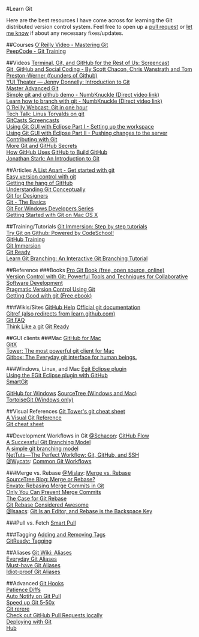 #Learn Git

Here are the best resources I have come across for learning the Git distributed version control system. Feel free to open up a [pull request](https://github.com/kevinsuttle/learn-git/pulls) or [let me know](https://github.com/kevinsuttle/learn-git/issues) if about any necessary fixes/updates.

##Courses
[O'Reilly Video - Mastering Git](http://oreilly.com/catalog/0636920017462/)  
[PeepCode - Git Training](http://peepcode.com/products/git)  

##Videos
[Terminal, Git, and GitHub for the Rest of Us: Screencast](http://net.tutsplus.com/videos/screencasts/terminal-git-and-github-for-the-rest-of-us-screencast/)  
[Git, GitHub and Social Coding - By Scott Chacon, Chris Wanstrath and Tom Preston-Werner (founders of Github)](http://developer.yahoo.com/yui/theater/video.php?v=prestonwerner-github)  
[YUI Theater — Jenny Donnelly: Introduction to Git](http://www.yuiblog.com/blog/2011/06/09/video-f2esummit2011-donnelly/)  
[Master Advanced Git](http://shop.oreilly.com/product/0636920024774.do?imm_mid=07dc31&cmp=em-orm-books-videos-dd-getgit-elist)  
[Simple git and github demo - NumbKnuckle (Direct video link)](http://hydrauliclabs.com/tutorials/git/GitDemo900x562.mov)  
[Learn how to branch with git - NumbKnuckle (Direct video link)](http://hydrauliclabs.com/tutorials/git/gitBranch.mov)  
[O'Reilly Webcast: Git in one hour](http://www.youtube.com/watch?v=OFkgSjRnay4)  
[Tech Talk: Linus Torvalds on git](http://youtube.com/watch?v=8dhZ9BXQgc4)  
[GitCasts Screencasts](http://gitcasts.com/)  
[Using Git GUI with Eclipse Part I - Setting up the workspace](http://www.youtube.com/watch?v=DcM1xOiaidk)  
[Using Git GUI with Eclipse Part II - Pushing changes to the server](http://www.youtube.com/watch?v=1OrPJClD92s)  
[Contributing with Git](http://www.youtube.com/watch?v=j45cs5_nY2k)  
[More Git and GitHub Secrets](http://zachholman.com/talk/more-git-and-github-secrets/)  
[How GitHub Uses GitHub to Build GitHub](http://www.youtube.com/watch?v=qyz3jkOBbQY&t=09m12s)  
[Jonathan Stark: An Introduction to Git](http://www.youtube.com/watch?&v=24NGu1vGBiw)  

##Articles
[A List Apart - Get started with git](http://www.alistapart.com/articles/get-started-with-git/)  
[Easy version control with git](http://net.tutsplus.com/tutorials/other/easy-version-control-with-git/)  
[Getting the hang of GitHub](http://net.tutsplus.com/tutorials/other/getting-the-hang-of-github/)  
[Understanding Git Conceptually](http://www.eecs.harvard.edu/~cduan/technical/git/)  
[Git for Designers](http://hoth.entp.com/output/git_for_designers.html)  
[Git - The Basics](http://excess.org/article/2008/07/ogre-git-tutorial/)  
[Git For Windows Developers Series](http://www.lostechies.com/blogs/jason_meridth/archive/2009/06/01/git-for-windows-developers-git-series-part-1.aspx)  
[Getting Started with Git on Mac OS X](http://shaun.boyblack.co.za/blog/2009/03/14/getting-started-with-git-on-mac-os-x/)  

##Training/Tutorials
[Git Immersion: Step by step tutorials](http://gitimmersion.com/)  
[Try Git on Github: Powered by CodeSchool!](http://try.github.com/)  
[GitHub Training](http://training.github.com/web/free-classes/)  
[Git Immersion](http://gitimmersion.com/index.html)  
[Git Ready](http://gitready.com/)  
[Learn Git Branching: An Interactive Git Branching Tutorial](http://pcottle.github.io/learnGitBranching/)  

##Reference
###Books
[Pro Git Book (free, open source, online)](http://progit.org/book/)  
[Version Control with Git: Powerful Tools and Techniques for Collaborative Software Development](http://amzn.to/bgOOnO)  
[Pragmatic Version Control Using Git](http://amzn.to/aMEJmL)  
[Getting Good with git (Free ebook)](http://net.tutsplus.com/freebies/books/getting-good-with-git-free-ebook/)  

###Wikis/Sites
[GitHub Help](https://help.github.com/)
[Official git documentation](http://git-scm.com/documentation)  
[Gitref (also redirects from learn.github.com)](http://gitref.org/)  
[Git FAQ](http://git.or.cz/gitwiki/GitFaq)  
[Think Like a git](http://think-like-a-git.net/) 
[Git Ready](http://www.gitready.com/)  

##GUI clients
###Mac
[GitHub for Mac](http://mac.github.com)  
[GitX](http://gitx.frim.nl/)  
[Tower: The most powerful git client for Mac](http://www.git-tower.com/)  
[Gitbox: The Everyday git interface for human beings.](http://gitbox.pierlis.com/)  

###Windows, Linux, and Mac
[Egit Eclipse plugin](http://www.eclipse.org/egit/)  
[Using the EGit Eclipse plugin with GitHub](http://github.com/guides/using-the-egit-eclipse-plugin-with-github)  
[SmartGit](http://www.syntevo.com/smartgit/index.html)  

[GitHub for Windows](http://windows.github.com)
[SourceTree (Windows and Mac)](http://sourcetreeapp.com/)  
[TortoiseGit (Windows only)](http://code.google.com/p/tortoisegit/)  

##Visual References
[Git Tower's git cheat sheet](http://www.git-tower.com/files/cheatsheet/Git_Cheat_Sheet_white.pdf)  
[A Visual Git Reference](http://marklodato.github.com/visual-git-guide/index-en.html)  
[Git cheat sheet](http://zrusin.blogspot.com/2007/09/git-cheat-sheet.html)  

##Development Workflows in Git
[@Schacon](https://github.com/schacon): [GitHub Flow](http://scottchacon.com/2011/08/31/github-flow.html)  
[A Successful Git Branching Model](http://nvie.com/posts/a-successful-git-branching-model/)  
[A simple git branching model](https://gist.github.com/jbenet/ee6c9ac48068889b0912)  
[NetTuts—The Perfect Workflow: Git, GitHub, and SSH](http://net.tutsplus.com/tutorials/other/the-perfect-workflow-with-git-github-and-ssh/)  
[@Wycats](https://github.com/wycats): [Common Git Workflows](http://yehudakatz.com/2010/05/13/common-git-workflows/)  

###Merge vs. Rebase
[@Mislav](https://github.com/mislav): [Merge vs. Rebase](http://mislav.uniqpath.com/2013/02/merge-vs-rebase/)  
[SourceTree Blog: Merge or Rebase?](http://blog.sourcetreeapp.com/2012/08/21/merge-or-rebase/)  
[Envato: Rebasing Merge Commits in Git](http://notes.envato.com/developers/rebasing-merge-commits-in-git/)  
[Only You Can Prevent Merge Commits](http://viget.com/extend/only-you-can-prevent-git-merge-commits)  
[The Case for Git Rebase](http://darwinweb.net/articles/the-case-for-git-rebase)  
[Git Rebase Considered Awesome](http://blog.woobling.org/2009/05/git-rebase-considered-awesome.html)  
[@Isaacs](https://github.com/isaacs): [Git Is an Editor, and Rebase is the Backspace Key](http://blog.izs.me/post/37650663670/git-rebase)  

###Pull vs. Fetch
[Smart Pull](http://github-displayer.heroku.com/geelen/git-smart/raw/master/docs/smart-pull.html)  

###Tagging
[Adding and Removing Tags](http://wptheming.com/2011/04/add-remove-github-tags/)  
[GitReady: Tagging](http://gitready.com/beginner/2009/02/03/tagging.html)  

##Aliases
[Git Wiki: Aliases](https://git.wiki.kernel.org/index.php/Aliases)  
[Everyday Git Aliases](http://code.joejag.com/2013/everyday-git-aliases/)  
[Must-have Git Aliases](http://durdn.com/blog/2012/11/22/must-have-git-aliases-advanced-examples/)  
[Idiot-proof Git Aliases](https://gist.github.com/geelen/590895)  

##Advanced
[Git Hooks](http://git-scm.com/book/en/Customizing-Git-Git-Hooks)  
[Patience Diffs](http://bramcohen.livejournal.com/73318.html)  
[Auto Notify on Git Pull](http://www.h3manth.com/new/blog/2013/auto-notify-git-pull/)  
[Speed up Git 5-50x](http://interrobeng.com/2013/08/25/speed-up-git-5x-to-50x/)  
[Git rerere](http://git-scm.com/blog/2010/03/08/rerere.html)  
[Check out GitHub Pull Requests locally](https://gist.github.com/piscisaureus/3342247)  
[Deploying with Git](https://coderwall.com/p/xczkaq)  
[Hub](http://hub.github.com/)  
